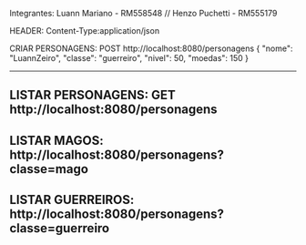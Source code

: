 Integrantes: Luann Mariano - RM558548  //  Henzo Puchetti - RM555179

HEADER: Content-Type:application/json

CRIAR PERSONAGENS: POST http://localhost:8080/personagens
{
        "nome": "LuannZeiro",
        "classe": "guerreiro",
        "nivel": 50,
        "moedas": 150
    }

---------------------------------------------------------------------
LISTAR PERSONAGENS: GET http://localhost:8080/personagens
---------------------------------------------------------------------
LISTAR MAGOS: http://localhost:8080/personagens?classe=mago
---------------------------------------------------------------------
LISTAR GUERREIROS: http://localhost:8080/personagens?classe=guerreiro
---------------------------------------------------------------------
